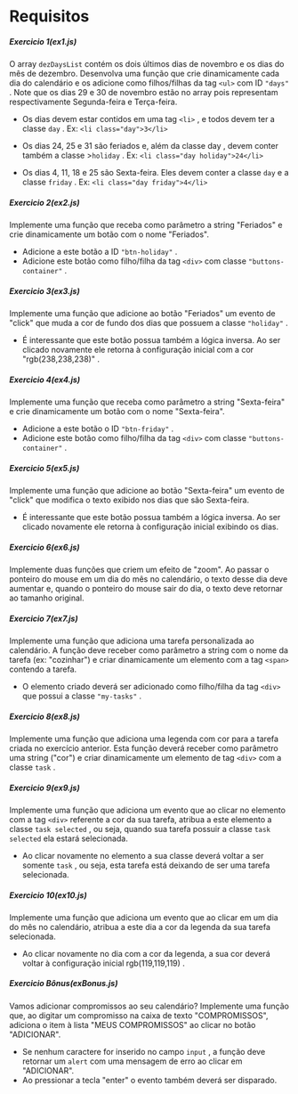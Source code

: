 # Requisitos

##### Exercicio 1(ex1.js)

O array ```dezDaysList``` contém os dois últimos dias de novembro e os dias do mês de dezembro.
Desenvolva uma função que crie dinamicamente cada dia do calendário e os adicione como filhos/filhas da tag ```<ul>``` com ID ```"days"``` .
Note que os dias 29 e 30 de novembro estão no array pois representam respectivamente Segunda-feira e Terça-feira.

* Os dias devem estar contidos em uma tag ```<li>``` , e todos devem ter a classe ```day``` . 
Ex: ```<li class="day">3</li>```

* Os dias 24, 25 e 31 são feriados e, além da classe day , devem conter também a classe >```holiday``` .
Ex: ```<li class="day holiday">24</li>```

* Os dias 4, 11, 18 e 25 são Sexta-feira. Eles devem conter a classe ```day``` e a classe ```friday``` .
Ex: ```<li class="day friday">4</li>```

##### Exercicio 2(ex2.js)

Implemente uma função que receba como parâmetro a string "Feriados" e crie dinamicamente um botão com o nome "Feriados".

* Adicione a este botão a ID ```"btn-holiday"``` .
* Adicione este botão como filho/filha da tag ```<div>``` com classe ```"buttons-container"``` .

##### Exercicio 3(ex3.js)

Implemente uma função que adicione ao botão "Feriados" um evento de "click" que muda a cor de fundo dos dias que possuem a classe ```"holiday"``` .

* É interessante que este botão possua também a lógica inversa.
Ao ser clicado novamente ele retorna à configuração inicial com a cor "rgb(238,238,238)" .

##### Exercicio 4(ex4.js)

Implemente uma função que receba como parâmetro a string "Sexta-feira" e crie dinamicamente um botão com o nome "Sexta-feira".

* Adicione a este botão o ID ```"btn-friday"``` .
* Adicione este botão como filho/filha da tag ```<div>``` com classe ```"buttons-container"``` .

##### Exercicio 5(ex5.js)

Implemente uma função que adicione ao botão "Sexta-feira" um evento de "click" que modifica o texto exibido nos dias que são Sexta-feira.

* É interessante que este botão possua também a lógica inversa.
Ao ser clicado novamente ele retorna à configuração inicial exibindo os dias.

##### Exercicio 6(ex6.js)

Implemente duas funções que criem um efeito de "zoom".
Ao passar o ponteiro do mouse em um dia do mês no calendário, o texto desse dia deve aumentar e, quando o ponteiro do mouse sair do dia, o texto deve retornar ao tamanho original.

##### Exercicio 7(ex7.js)

Implemente uma função que adiciona uma tarefa personalizada ao calendário. 
A função deve receber como parâmetro a string com o nome da tarefa (ex: "cozinhar") e criar dinamicamente um elemento com a tag ```<span>``` contendo a tarefa.

* O elemento criado deverá ser adicionado como filho/filha da tag ```<div>``` que possui a classe ```"my-tasks"``` .

##### Exercicio 8(ex8.js)

Implemente uma função que adiciona uma legenda com cor para a tarefa criada no exercício anterior. 
Esta função deverá receber como parâmetro uma string ("cor") e criar dinamicamente um elemento de tag ```<div>``` com a classe ```task``` .

##### Exercicio 9(ex9.js)

Implemente uma função que adiciona um evento que ao clicar no elemento com a tag ```<div>``` referente a cor da sua tarefa, atribua a este elemento a classe ```task selected``` , ou seja, quando sua tarefa possuir a classe ```task selected``` ela estará selecionada.

* Ao clicar novamente no elemento a sua classe deverá voltar a ser somente ```task``` , ou seja, esta tarefa está deixando de ser uma tarefa selecionada.

##### Exercicio 10(ex10.js)

Implemente uma função que adiciona um evento que ao clicar em um dia do mês no calendário, atribua a este dia a cor da legenda da sua tarefa selecionada.

* Ao clicar novamente no dia com a cor da legenda, a sua cor deverá voltar à configuração inicial rgb(119,119,119) .

##### Exercicio Bônus(exBonus.js)

Vamos adicionar compromissos ao seu calendário? 
Implemente uma função que, ao digitar um compromisso na caixa de texto "COMPROMISSOS", adiciona o item à lista "MEUS COMPROMISSOS" ao clicar no botão "ADICIONAR".

* Se nenhum caractere for inserido no campo ```input``` , a função deve retornar um ```alert``` com uma mensagem de erro ao clicar em "ADICIONAR".
* Ao pressionar a tecla "enter" o evento também deverá ser disparado.
